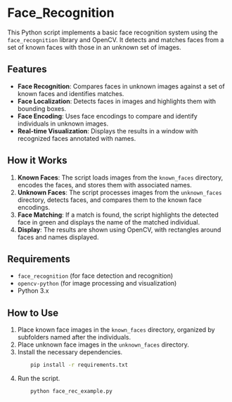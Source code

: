 # Face_Recognition

This Python script implements a basic face recognition system using the `face_recognition` library and OpenCV. It detects and matches faces from a set of known faces with those in an unknown set of images.

## Features
- **Face Recognition**: Compares faces in unknown images against a set of known faces and identifies matches.
- **Face Localization**: Detects faces in images and highlights them with bounding boxes.
- **Face Encoding**: Uses face encodings to compare and identify individuals in unknown images.
- **Real-time Visualization**: Displays the results in a window with recognized faces annotated with names.

## How it Works
1. **Known Faces**: The script loads images from the `known_faces` directory, encodes the faces, and stores them with associated names.
2. **Unknown Faces**: The script processes images from the `unknown_faces` directory, detects faces, and compares them to the known face encodings.
3. **Face Matching**: If a match is found, the script highlights the detected face in green and displays the name of the matched individual.
4. **Display**: The results are shown using OpenCV, with rectangles around faces and names displayed.

## Requirements
- `face_recognition` (for face detection and recognition)
- `opencv-python` (for image processing and visualization)
- Python 3.x

## How to Use
1. Place known face images in the `known_faces` directory, organized by subfolders named after the individuals.
2. Place unknown face images in the `unknown_faces` directory.
3. Install the necessary dependencies.
    ```bash
        pip install -r requirements.txt
    ```
4. Run the script.
    ```bash
        python face_rec_example.py
    ```
